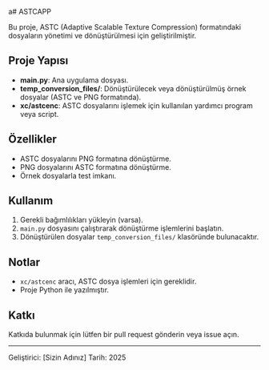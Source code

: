 a# ASTCAPP

Bu proje, ASTC (Adaptive Scalable Texture Compression) formatındaki dosyaların yönetimi ve dönüştürülmesi için geliştirilmiştir.

## Proje Yapısı

- **main.py**: Ana uygulama dosyası.
- **temp_conversion_files/**: Dönüştürülecek veya dönüştürülmüş örnek dosyalar (ASTC ve PNG formatında).
- **xc/astcenc**: ASTC dosyalarını işlemek için kullanılan yardımcı program veya script.

## Özellikler
- ASTC dosyalarını PNG formatına dönüştürme.
- PNG dosyalarını ASTC formatına dönüştürme.
- Örnek dosyalarla test imkanı.

## Kullanım

1. Gerekli bağımlılıkları yükleyin (varsa).
2. `main.py` dosyasını çalıştırarak dönüştürme işlemlerini başlatın.
3. Dönüştürülen dosyalar `temp_conversion_files/` klasöründe bulunacaktır.

## Notlar
- `xc/astcenc` aracı, ASTC dosya işlemleri için gereklidir.
- Proje Python ile yazılmıştır.

## Katkı
Katkıda bulunmak için lütfen bir pull request gönderin veya issue açın.

---

Geliştirici: [Sizin Adınız]
Tarih: 2025

